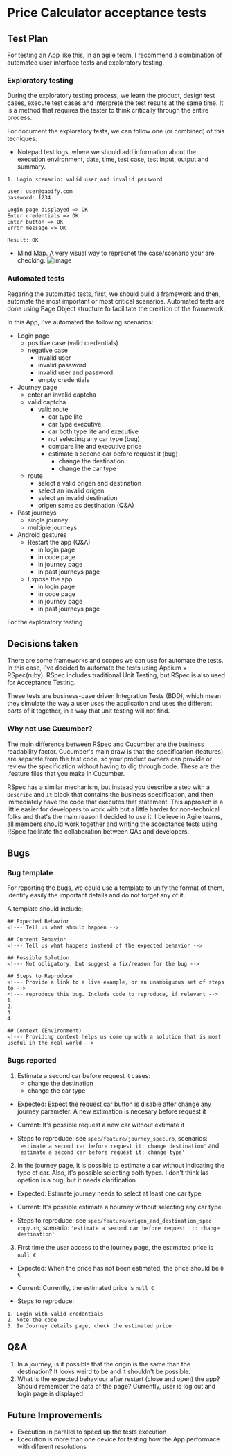 # Price Calculator acceptance tests

## Test Plan

For testing an App like this, in an agile team, I recommend a combination of automated user interface tests and exploratory testing.

### Exploratory testing
During the exploratory testing process, we learn the product, design test cases, execute test cases and interprete the test results at the same time. It is a method that requires the tester to think critically through the entire process.

For document the exploratory tests, we can follow one (or combined) of this tecniques:
- Notepad test logs, where we should add information about the execution environment, date, time, test case, test input, output and summary.

```
1. Login scenario: valid user and invalid password

user: user@qabify.com
password: 1234

Login page displayed => OK
Enter credentials => OK
Enter button => OK
Error message => OK

Result: OK

```

- Mind Map. A very visual way to represnet the case/scenario your are checking.
![image](https://user-images.githubusercontent.com/5942864/65079599-da7a8200-d99f-11e9-936e-df21e080fc67.png)


### Automated tests
Regaring the automated tests, first, we should build a framework and then, automate the most important or most critical scenarios. Automated tests are done using Page Object structure fo facilitate the creation of the framework.

In this App, I've automated the following scenarios:

- Login page
  - positive case (valid credentials)
  - negative case
    - invalid user
    - invalid password
    - invalid user and password
    - empty credentials
- Journey page
  - enter an invalid captcha
  - valid captcha
    - valid route
      - car type lite
      - car type executive
      - car both type lite and executive
      - not selecting any car type (bug)
      - compare lite and executive price
      - estimate a second car before request it (bug)
        - change the destination
        - change the car type
  - route
    - select a valid origen and destination
    - select an invalid origen
    - select an invalid destination
    - origen same as destination (Q&A)
- Past journeys
  - single journey
  - multiple journeys
- Android gestures
  - Restart the app (Q&A)
    - in login page
    - in code page
    - in journey page
    - in past journeys page
  - Expose the app
    - in login page
    - in code page
    - in journey page
    - in past journeys page

For the exploratory testing 

## Decisions taken

There are some frameworks and scopes we can use for automate the tests. In this case, I've decided to automate the tests using Appium + RSpec(ruby). RSpec includes traditional Unit Testing, but RSpec is also used for Acceptance Testing.

These tests are business-case driven Integration Tests (BDD), which mean they simulate the way a user uses the application and uses the different parts of it together, in a way that unit testing will not find.

### Why not use Cucumber?
The main difference between RSpec and Cucumber are the business readability factor. Cucumber's main draw is that the specification (features) are separate from the test code, so your product owners can provide or review the specification without having to dig through code. These are the .feature files that you make in Cucumber.

RSpec has a similar mechanism, but instead you describe a step with a `Describe` and `It` block that contains the business specification, and then immediately have the code that executes that statement. This approach is a little easier for developers to work with but a little harder for non-technical folks and that's the main reason I decided to use it. I believe in Agile teams, all members should work together and writing the acceptance tests using RSpec facilitate the collaboration between QAs and developers.


## Bugs
### Bug template

For reporting the bugs, we could use a template to unify the format of them, identify easily the important details and do not forget any of it.

A template should include:

```
## Expected Behavior
<!--- Tell us what should happen -->

## Current Behavior
<!--- Tell us what happens instead of the expected behavior -->

## Possible Solution
<!--- Not obligatory, but suggest a fix/reason for the bug -->

## Steps to Reproduce
<!--- Provide a link to a live example, or an unambiguous set of steps to -->
<!--- reproduce this bug. Include code to reproduce, if relevant -->
1.
2.
3.
4.

## Context (Environment)
<!--- Providing context helps us come up with a solution that is most useful in the real world -->
```

### Bugs reported

1. Estimate a second car before request it
  cases:
    - change the destination
    - change the car type

  - Expected: Expect the request car button is disable after change any journey parameter. A new extimation is necesary before request it
  - Current: It's possible request a new car without extimate it

  - Steps to reproduce: see `spec/feature/journey_spec.rb`, scenarios: `'estimate a second car before request it: change destination'` and `'estimate a second car before request it: change type'`

2. In the journey page, it is possible to estimate a car without indicating the type of car. Also, it's possible selecting both types. I don't think las opetion is a bug, but it needs clarification

  - Expected: Estimate journey needs to select at least one car type
  - Current: It's possible estimate a hourney without selecting any car type

  - Steps to reproduce: see `spec/feature/origen_and_destination_spec copy.rb`, scenario: `'estimate a second car before request it: change destination'`

3. First time the user access to the journey page, the estimated price is `null €`

  - Expected: When the price has not been estimated, the price should be `0 €`
  - Current: Currently, the estimated price is `null €`

  - Steps to reproduce:
  ```
  1. Login with valid credentials
  2. Note the code
  3. In Journey details page, check the estimated price
  ```


## Q&A
1. In a journey, is it possible that the origin is the same than the destination? It looks weird to be and it shouldn't be possible.
2. What is the expected behaviour after restart (close and open) the app? Should remember the data of the page? Currently, user is log out and login page is displayed

## Future Improvements
- Execution in parallel to speed up the tests execution
- Ececution is more than one device for testing how the App performace with diferent resolutions